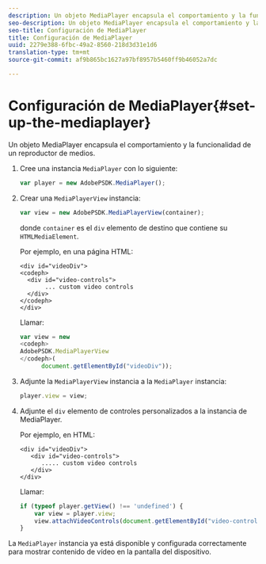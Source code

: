 ```yaml
---
description: Un objeto MediaPlayer encapsula el comportamiento y la funcionalidad de un reproductor de medios.
seo-description: Un objeto MediaPlayer encapsula el comportamiento y la funcionalidad de un reproductor de medios.
seo-title: Configuración de MediaPlayer
title: Configuración de MediaPlayer
uuid: 2279e388-6fbc-49a2-8560-218d3d31e1d6
translation-type: tm+mt
source-git-commit: af9b865bc1627a97bf8957b5460ff9b46052a7dc

---
```



# Configuración de MediaPlayer{#set-up-the-mediaplayer}

Un objeto MediaPlayer encapsula el comportamiento y la funcionalidad de un reproductor de medios.

1. Cree una instancia `MediaPlayer` con lo siguiente:

   ```js
   var player = new AdobePSDK.MediaPlayer();
   ```

1. Crear una `MediaPlayerView` instancia:

   ```js
   var view = new AdobePSDK.MediaPlayerView(container);
   ```

   donde `container` es el `div` elemento de destino que contiene su `HTMLMediaElement`.

   Por ejemplo, en una página HTML:

   ```
   <div id="videoDiv"> 
   <codeph>
     <div id="video-controls"> 
          ... custom video controls 
     </div> 
   </codeph> 
   </div>
   ```

   Llamar:

   ```js
   var view = new  
   <codeph>
   AdobePSDK.MediaPlayerView 
   </codeph>( 
         document.getElementById("videoDiv"));  
   ```

1. Adjunte la `MediaPlayerView` instancia a la `MediaPlayer` instancia:

   ```js
   player.view = view;
   ```

1. Adjunte el `div` elemento de controles personalizados a la instancia de MediaPlayer.

   Por ejemplo, en HTML:

   ```
   <div id="videoDiv"> 
      <div id="video-controls"> 
         ..... custom video controls 
      </div> 
   </div>
   ```

   Llamar:

   ```js
   if (typeof player.getView() !== 'undefined') { 
       var view = player.view; 
       view.attachVideoControls(document.getElementById("video-controls")); 
   }
   ```

La `MediaPlayer` instancia ya está disponible y configurada correctamente para mostrar contenido de vídeo en la pantalla del dispositivo.
